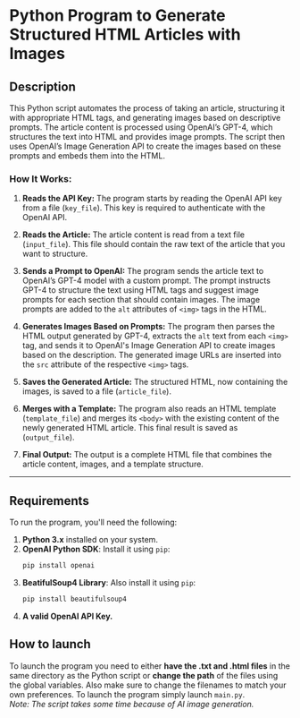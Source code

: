 # Python Program to Generate Structured HTML Articles with Images

## Description

This Python script automates the process of taking an article, structuring it with appropriate HTML tags, and generating images based on descriptive prompts. The article content is processed using OpenAI’s GPT-4, which structures the text into HTML and provides image prompts. The script then uses OpenAI’s Image Generation API to create the images based on these prompts and embeds them into the HTML.

### How It Works:

1. **Reads the API Key:**
   The program starts by reading the OpenAI API key from a file (`key_file`). This key is required to authenticate with the OpenAI API.

2. **Reads the Article:**
   The article content is read from a text file (`input_file`). This file should contain the raw text of the article that you want to structure.

3. **Sends a Prompt to OpenAI:**
   The program sends the article text to OpenAI’s GPT-4 model with a custom prompt. The prompt instructs GPT-4 to structure the text using HTML tags and suggest image prompts for each section that should contain images. The image prompts are added to the `alt` attributes of `<img>` tags in the HTML.

4. **Generates Images Based on Prompts:**
   The program then parses the HTML output generated by GPT-4, extracts the `alt` text from each `<img>` tag, and sends it to OpenAI's Image Generation API to create images based on the description. The generated image URLs are inserted into the `src` attribute of the respective `<img>` tags.

5. **Saves the Generated Article:**
   The structured HTML, now containing the images, is saved to a file (`article_file`).

6. **Merges with a Template:**
   The program also reads an HTML template (`template_file`) and merges its `<body>` with the existing content of the newly generated HTML article. This final result is saved as (`output_file`).

7. **Final Output:**
   The output is a complete HTML file that combines the article content, images, and a template structure.

---

## Requirements

To run the program, you'll need the following:

1. **Python 3.x** installed on your system.
2. **OpenAI Python SDK**: Install it using `pip`:
   ```bash
   pip install openai
3. **BeatifulSoup4 Library**: Also install it using `pip`:
   ```bash
   pip install beautifulsoup4
4. **A valid OpenAI API Key.**

## How to launch

To launch the program you need to either **have the .txt and .html files** in the same directory as the Python script or **change the path** of the files using the global variables. Also make sure to change the filenames to match your own preferences. To launch the program simply launch `main.py`. <br>
*Note: The script takes some time because of AI image generation.*